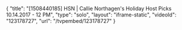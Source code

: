 {
    "title": "[1508440185] HSN | Callie Northagen's Holiday Host Picks 10.14.2017 - 12 PM",
    "type": "solo",
    "layout": "iframe-static",
    "videoId": "123178727",
    "url": "\/tvpembed\/123178727"
}